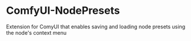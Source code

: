 # ComfyUI-NodePresets
Extension for ComyUI that enables saving and loading node presets using the node's context menu
